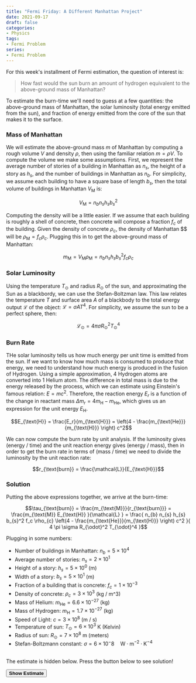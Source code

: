```yaml
---
title: "Fermi Friday: A Different Manhattan Project"
date: 2021-09-17
draft: false
categories:
- Physics
tags:
- Fermi Problem
series:
- Fermi Problem
---
```


For this week's installment of Fermi estimation, the question of interest is:

> How fast would the sun burn an amount of hydrogen equivalent to the above-ground mass of Manhattan?

To estimate the burn-time we'll need to guess at a few quantities: the above-ground mass of Manhattan, the solar
luminosity (total energy emitted from the sun), and fraction of energy emitted from the core of the sun that makes it 
to the surface.

### Mass of Manhattan

We will estimate the above-ground mass $m$ of Manhattan by computing a rough volume $V$ and density $\rho$, then using the 
familiar relation $m=\rho V$. To compute the volume we make some assumptions. First, we represent the average number of 
stories of a building in Manhattan as $n_{s}$, the height of a story as $h_{s}$, and the number of buildings in Manhattan
as $n_{b}$. For simplicity, we assume each building to have a square base of length $b_{s}$, then the total volume of 
buildings in Manhattan $V_{\text{M}}$ is:

$$V_{\text{M}} = n_{b} n_{s} h_{s} b_{s}^2$$

Computing the density will be a little easier. If we assume that each building is roughly a shell of concrete, then concrete
will compose a fraction $f_{c}$ of the building. Given the density of concrete $\rho_{c}$, the density of Manhattan $$ 
will be $\rho_{\text{M}} = f_c \rho_{c}$. Plugging this in to get the above-ground mass of Manhattan:

$$m_{\text{M}} = V_{\text{M}} \rho_{\text{M}} = n_{b} n_{s} h_{s} b_{s}^2 f_c \rho_{c}$$


### Solar Luminosity

Using the temperature $T_{\odot}$ and radius $R_{\odot}$ of the sun, and approximating the Sun as a blackbordy, we can 
use the Stefan-Boltzman law. This law relates the temperature $T$ and surface area $A$ of a blackbody to the total 
energy output $\mathcal{L}$ of the object: $\mathcal{L} = \sigma A T^4$. For simplicity, we assume the sun to be a perfect
sphere, then:

$$\mathcal{L}_{\odot} = 4 \pi \sigma R_{\odot}^2 T_{\odot}^4$$


### Burn Rate

THe solar luminosity tells us how much energy per unit time is emitted from the sun. If we want to know how much
mass is consumed to produce that energy, we need to understand how much energy is produced in the fusion of Hydrogen.
Using a simple approximation, 4 Hydrogen atoms are converted into 1 Helium atom. The difference in total mass is due
to the energy released by the process, which we can estimate using Einstein's famous relation: $E=mc^2$. Therefore, 
the reaction energy $E_{r}$ is a function of the change in reactant mass $\Delta m_r = 4 m_{\text{H}} - m_{\text{He}}$, 
which gives us an expression for the unit energy $E_{\text{H}}$.  

$$E_{\text{H}} = \frac{E_r}{m_{\text{H}}} = \left(4 - \frac{m_{\text{He}}}{m_{\text{H}}} \right) c^2$$

We can now compute the burn rate by unit analysis. If the luminosity gives (energy / time) and the 
unit reaction energy gives (energy / mass), then in order to get the burn rate in terms of (mass / time) we need
to divide the luminosity by the unit reaction rate:

$$r_{\text{burn}} = \frac{\mathcal{L}}{E_{\text{H}}}$$


### Solution

Putting the above expressions together, we arrive at the burn-time:

$$\tau_{\text{burn}} = \frac{m_{\text{M}}}{r_{\text{burn}}} = \frac{m_{\text{M}} E_{\text{H}}  }{\mathcal{L}  }
= \frac{ n_{b} n_{s} h_{s} b_{s}^2 f_c \rho_{c} \left(4 - \frac{m_{\text{He}}}{m_{\text{H}}} \right) c^2 }{ 4 \pi \sigma R_{\odot}^2 T_{\odot}^4 }$$

Plugging in some numbers:

- Number of buildings in Manhattan: $n_b = 5 \times 10^4$
- Average number of stories: $n_s = 2 \times 10^1$
- Height of a story: $h_s = 5 \times 10^0$ (m)
- Width of a story: $b_s = 5 \times 10^1$ (m)
- Fraction of a building that is concrete: $f_c = 1 \times 10^{-3}$
- Density of concrete: $\rho_c = 3 \times 10^3$ (kg / m^3)
- Mass of Helium: $m_{\text{He}} = 6.6 \times 10^{-27}$ (kg)
- Mass of Hydrogen: $m_{\text{H}} = 1.7 \times 10^{-27}$ (kg)
- Speed of Light: $c = 3 \times 10^8$ (m / s)
- Temperature of sun: $T_{\odot} = 6 \times 10^3$ K (Kelvin)
- Radius of sun: $R_{\odot} = 7 \times 10^8$ m (meters)
- Stefan-Boltzmann constant: $\sigma = 6 \times 10^-8 \quad \text{W} \cdot \text{m}^{-2} \cdot \text{K}^{-4}$ 


<br>
The estimate is hidden below. Press the button below to see solution!

<button class="solution-button" onclick="getElementById('fermi-estimate').style.visibility='visible';"><b>Show
Estimate</b></button>

<p id="fermi-estimate" style="visibility: hidden;">8.7 * 10^-1 s</p>
    


